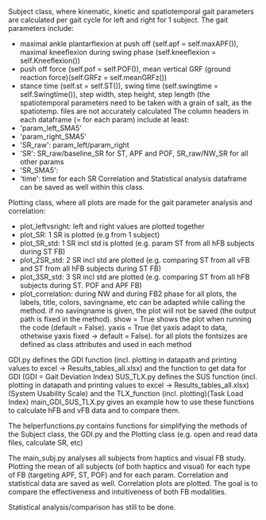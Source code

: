 Subject class, where kinematic, kinetic and spatiotemporal gait parameters are calculated per gait cycle for left and right for 1 subject.
The gait parameters include:
  - maximal ankle plantarflexion at push off (self.apf = self.maxAPF()), maximal kneeflexion during swing phase (self.kneeflexion = self.Kneeflexion())
  - push off force (self.pof = self.POF()), mean vertical GRF (ground reaction force)(self.GRFz = self.meanGRFz())
  - stance time (self.st = self.ST()), swing time (self.swingtime = self.Swingtime()), step width, step height, step length (the spatiotemporal parameters need to be taken with a grain of salt, as the spatiotemp. files are not accurately calculated
The column headers in each dataframe (= for each param) include at least:
  - 'param_left_SMA5'
  - 'param_right_SMA5'
  - 'SR_raw': param_left/param_right
  - 'SR': SR_raw/baseline_SR for ST, APF and POF, SR_raw/NW_SR for all other params
  - 'SR_SMA5':
  - 'time': time for each SR
Correlation and Statistical analysis dataframe can be saved as well within this class.

Plotting class, where all plots are made for the gait parameter analysis and correlation:
  - plot_leftvsright: left and right values are plotted together
  - plot_SR: 1 SR is plotted (e.g from 1 subject)
  - plot_SR_std: 1 SR incl std is plotted (e.g. param ST from all hFB subjects during ST FB)
  - plot_2SR_std: 2 SR incl std are plotted (e.g. comparing ST from all vFB and ST from all hFB subjects during ST FB)
  - plot_3SR_std: 3 SR incl std are plotted (e.g. comparing ST from all hFB subjects during ST. POF and APF FB)
  - plot_correlation: during NW and during FB2 phase
for all plots, the labels, title, colors, savingname, etc can be adapted while calling the method. if no savingname is given, the plot will not be saved (the output path is fixed in the method). show = True shows the plot when running the code (default = False). yaxis = True (let yaxis adapt to data, othetwise yaxis fixed -> default = False).
for all plots the fontsizes are defined as class attributes and used in each method

GDI.py defines the GDI function (incl. plotting in datapath and printing values to excel -> Results_tables_all.xlsx) and the function to get data for GDI (GDI = Gait Deviation Index)
SUS_TLX.py defines the SUS function (incl. plotting in datapath and printing values to excel -> Results_tables_all.xlsx)(System Usability Scale) and the TLX_function (incl. plotting)(Task Load Index)
main_GDI_SUS_TLX.py gives an example how to use these functions to calculate hFB and vFB data and to compare them. 

The helperfunctions.py contains functions for simplifying the methods of the Subject class, the GDI.py and the Plotting class (e.g. open and read data files, calculate SR, etc)

The main_subj.py analyses all subjects from haptics and visual FB study. Plotting the mean of all subjects (of both haptics and visual) for each type of FB (targeting APF, ST, POF) and for each param. Correlation and statistical data are saved as well. Correlation plots are plotted.
The goal is to compare the effectiveness and intuitiveness of both FB modalities.

Statistical analysis/comparison has still to be done.
